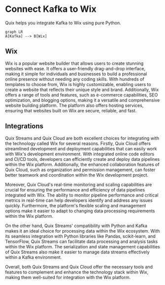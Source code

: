 # Connect Kafka to Wix

Quix helps you integrate Kafka to Wix using pure Python.

```mermaid
graph LR
A[Kafka] --> B[Wix]
```

## Wix

Wix is a popular website builder that allows users to create stunning websites with ease. It offers a user-friendly drag-and-drop interface, making it simple for individuals and businesses to build a professional online presence without needing any coding skills. With hundreds of templates to choose from, Wix is highly customizable, enabling users to create a website that reflects their unique style and brand. Additionally, Wix offers a range of tools and features, such as e-commerce capabilities, SEO optimization, and blogging options, making it a versatile and comprehensive website building platform. The platform also offers hosting services, ensuring that websites built on Wix are secure, reliable, and fast.

## Integrations

Quix Streams and Quix Cloud are both excellent choices for integrating with the technology called Wix for several reasons. Firstly, Quix Cloud offers streamlined development and deployment capabilities that can easily work with Wix's development environment. With integrated online code editors and CI/CD tools, developers can efficiently create and deploy data pipelines within the Wix platform. Additionally, the enhanced collaboration features of Quix Cloud, such as organization and permission management, can foster better teamwork and coordination within the Wix development project.

Moreover, Quix Cloud's real-time monitoring and scaling capabilities are crucial for ensuring the performance and efficiency of data pipelines integrated with Wix. The ability to monitor pipeline performance and critical metrics in real-time can help developers identify and address any issues quickly. Furthermore, the platform's flexible scaling and management options make it easier to adapt to changing data processing requirements within the Wix platform.

On the other hand, Quix Streams' compatibility with Python and Kafka makes it an ideal choice for processing data within the Wix ecosystem. With its seamless integration with Python libraries like Pandas, scikit-learn, and TensorFlow, Quix Streams can facilitate data processing and analysis tasks within the Wix platform. The serialization and state management capabilities of Quix Streams also make it easier to manage data streams effectively within a Kafka environment.

Overall, both Quix Streams and Quix Cloud offer the necessary tools and features to complement and enhance the technology stack within Wix, making them well-suited for integration with the Wix platform.

